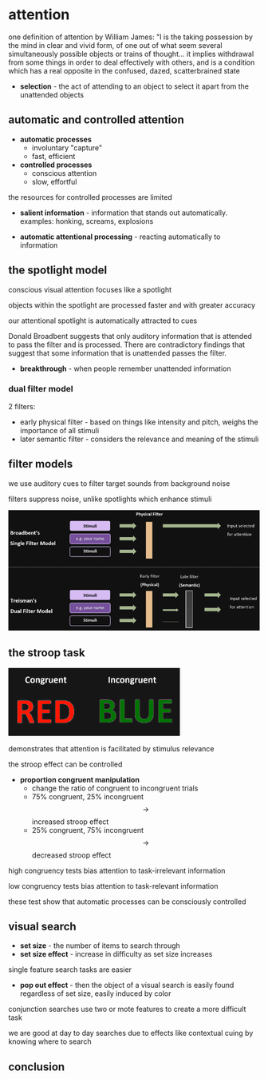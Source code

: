 # attention

one definition of attention by William James: "I is the taking possession by the mind in clear and vivid form, of one out of what seem several simultaneously possible objects or trains of thought... it implies withdrawal from some things in order to deal effectively with others, and is a condition which has a real opposite in the confused, dazed, scatterbrained state 

- **selection** - the act of attending to an object to select it apart from the unattended objects

## automatic and controlled attention

- **automatic processes**
    - involuntary "capture"
    - fast, efficient
- **controlled processes**
    - conscious attention
    - slow, effortful

the resources for controlled processes are limited

- **salient information** - information that stands out automatically. examples: honking, screams, explosions

- **automatic attentional processing** - reacting automatically to information

## the spotlight model

conscious visual attention focuses like a spotlight

objects within the spotlight are processed faster and with greater accuracy

our attentional spotlight is automatically attracted to cues

Donald Broadbent suggests that only auditory information that is attended to pass the filter and is processed. There are contradictory findings that suggest that some information that is unattended passes the filter.

- **breakthrough** - when people remember unattended information

### dual filter model

2 filters:
- early physical filter - based on things like intensity and pitch, weighs the importance of all stimuli
- later semantic filter - considers the relevance and meaning of the stimuli 


## filter models

we use auditory cues to filter target sounds from background noise

filters suppress noise, unlike spotlights which enhance stimuli

![filter models](./media/7_attention_1.png)

## the stroop task

![stroop task](./media/7_attention_2.png)

demonstrates that attention is facilitated by stimulus relevance

the stroop effect can be controlled

- **proportion congruent manipulation**
    - change the ratio of congruent to incongruent trials
    - 75% congruent, 25% incongruent $$\rightarrow$$ increased stroop effect
    - 25% congruent, 75% incongruent $$\rightarrow$$ decreased stroop effect

high congruency tests bias attention to task-irrelevant information

low congruency tests bias attention to task-relevant information

these test show that automatic processes can be consciously controlled

## visual search

- **set size** - the number of items to search through
- **set size effect** - increase in difficulty as set size increases

single feature search tasks are easier

- **pop out effect** - then the object of a visual search is easily found regardless of set size, easily induced by color

conjunction searches use two or mote features to create a more difficult task

we are good at day to day searches due to effects like contextual cuing by knowing where to search

## conclusion

